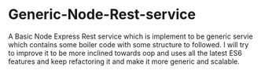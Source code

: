 # Generic-Node-Rest-service

A Basic Node Express Rest service which is implement to be generic servie which contains some boiler code with some structure to followed. I will try to improve it to be more inclined towards oop and uses all the latest ES6 features and keep refactoring it and make it more generic and scalable.
